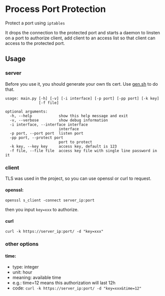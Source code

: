 # Process Port Protection

Protect a port using `iptables`

It drops the connection to the protected port and starts a daemon to linsten on a port to authorize client, add client to an access list so that client can access to the protected port. 

## Usage

### server

Before you use it, you should generate your own tls cert. Use [gen.sh](certs/gen.sh) to do that.

```
usage: main.py [-h] [-v] [-i interface] [-p port] [-pp port] [-k key]
               [-f file]

optional arguments:
  -h, --help            show this help message and exit
  -v, --verbose         show debug information
  -i interface, --interface interface
                        interface
  -p port, --port port  listen port
  -pp port, --protect port
                        port to protect
  -k key, --key key     access key, default is 123
  -f file, --file file  access key file with single line password in it
```

### client

TLS was used in the project, so you can use openssl or curl to request.

#### openssl:

`openssl s_client -connect server_ip:port`

then you input `key=xxx` to authorize.


#### curl

`curl -k https://server_ip:port/ -d "key=xxx"`

### other options

#### time:
- type: integer
- unit: hour
- meaning: available time
- e.g.: time=12 means this authorization will last 12h
- code: `curl -k https://server_ip:port/ -d "key=xxx&time=12"`
